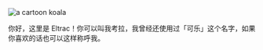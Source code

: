<script>
    import { breadcrumb as breadcrumb } from '/src/routes/stores';
    breadcrumb.set('关于')

    import avatar from '$lib/images/avatar.png'
</script>

<img src={avatar} alt="a cartoon koala" class="float-left w-32 rounded-full border mr-8" />

<div class="yue mt-5 text-md">

你好，这里是 Eltrac！你可以叫我考拉，我曾经还使用过「可乐」这个名字，如果你喜欢的话也可以这样称呼我。

</div>